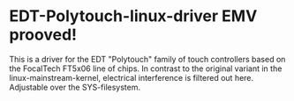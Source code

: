 # EDT-Polytouch-linux-driver EMV prooved!
This is a driver for the EDT "Polytouch" family of touch controllers based on the FocalTech FT5x06 line of chips.
In contrast to the original variant in the linux-mainstream-kernel, electrical interference is filtered out here.
Adjustable over the SYS-filesystem.
